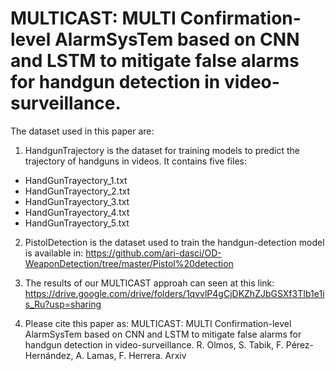 #  MULTICAST: MULTI Confirmation-level AlarmSysTem based on CNN and LSTM to mitigate false alarms for handgun detection in video-surveillance. 

The dataset used in this paper are:

1. HandgunTrajectory is the dataset for training models to predict the trajectory of handguns in videos. It contains five files: 
* HandGunTrayectory_1.txt
* HandGunTrayectory_2.txt
* HandGunTrayectory_3.txt
* HandGunTrayectory_4.txt
* HandGunTrayectory_5.txt

2. PistolDetection is the dataset used to train the handgun-detection model is available in: 
https://github.com/ari-dasci/OD-WeaponDetection/tree/master/Pistol%20detection

3. The results of our MULTICAST approah can seen at this link:
https://drive.google.com/drive/folders/1qvvlP4gCjDKZhZJbGSXf3TIb1e1is_Ru?usp=sharing


4. Please cite this paper as:
MULTICAST: MULTI Confirmation-level AlarmSysTem based on CNN and LSTM to mitigate false alarms for handgun detection in video-surveillance. R. Olmos, S. Tabik, F. Pérez-Hernández, A. Lamas, F. Herrera. Arxiv
